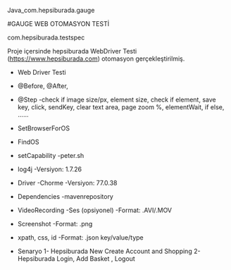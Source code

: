 Java_com.hepsiburada.gauge


#GAUGE WEB OTOMASYON TESTİ

com.hepsiburada.testspec

Proje içersinde hepsiburada WebDriver Testi (https://www.hepsiburada.com) otomasyon gerçekleştirilmiş.

* Web Driver Testi
* @Before, @After,   
* @Step
    -check if image size/px, element size, check if element, save key, click, sendKey, clear text area, page zoom %, elementWait, if else, ......
* SetBrowserForOS
* FindOS
* setCapability 
    -peter.sh
* log4j 
    -Versiyon: 1.7.26
* Driver 
    -Chorme 
    -Versiyon: 77.0.38
* Dependencies
    -mavenrepository
* VideoRecording 
    -Ses (opsiyonel) 
    -Format: .AVI/.MOV
* Screenshot 
    -Format: .png
* xpath, css, id 
    -Format: .json key/value/type



* Senaryo
1- Hepsiburada New Create Account and Shopping
2- Hepsiburada Login, Add Basket , Logout
